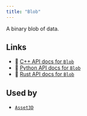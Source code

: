 ```yaml
---
title: "Blob"
---
```


A binary blob of data.


## Links
 * 🌊 [C++ API docs for `Blob`](https://ref.rerun.io/docs/cpp/stable/structrerun_1_1components_1_1Blob.html)
 * 🐍 [Python API docs for `Blob`](https://ref.rerun.io/docs/python/stable/common/components#rerun.components.Blob)
 * 🦀 [Rust API docs for `Blob`](https://docs.rs/rerun/latest/rerun/components/struct.Blob.html)


## Used by

* [`Asset3D`](../archetypes/asset3d.md)
